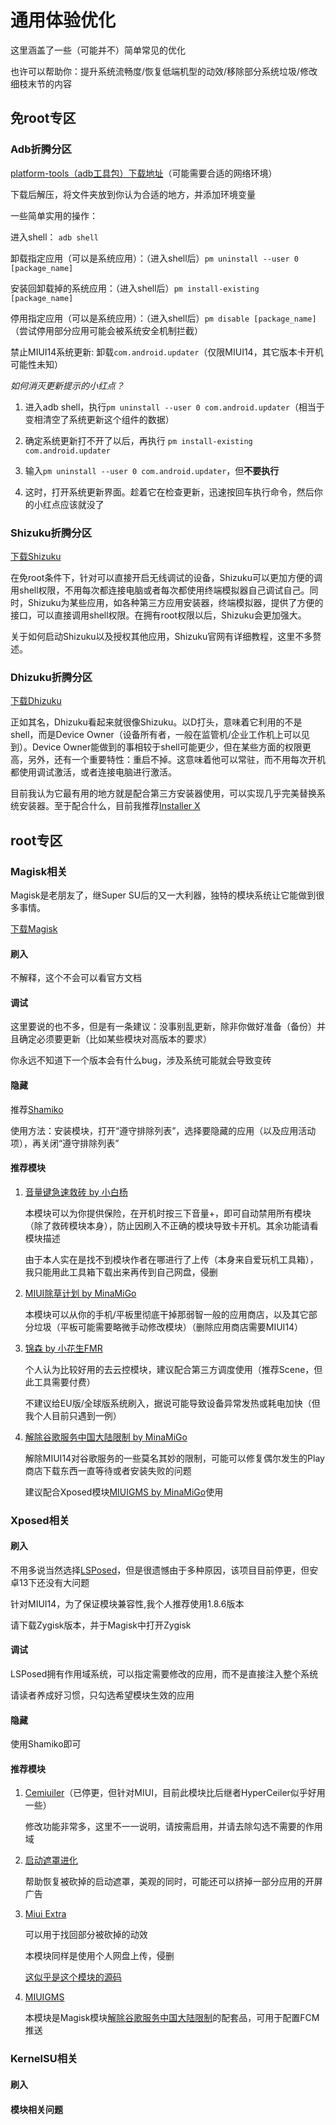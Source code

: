 # 通用体验优化

这里涵盖了一些（可能并不）简单常见的优化

也许可以帮助你：提升系统流畅度/恢复低端机型的动效/移除部分系统垃圾/修改细枝末节的内容

## 免root专区
### Adb折腾分区
[platform-tools（adb工具包）下载地址](https://developer.android.com/tools/releases/platform-tools)（可能需要合适的网络环境）

下载后解压，将文件夹放到你认为合适的地方，并添加环境变量

一些简单实用的操作：

进入shell： `adb shell`

卸载指定应用（可以是系统应用）：（进入shell后）`pm uninstall --user 0 [package_name]`

安装回卸载掉的系统应用：（进入shell后）`pm install-existing [package_name]`

停用指定应用（可以是系统应用）：（进入shell后）`pm disable [package_name]`（尝试停用部分应用可能会被系统安全机制拦截）

禁止MIUI14系统更新: 卸载`com.android.updater`（仅限MIUI14，其它版本卡开机可能性未知）

*如何消灭更新提示的小红点？*

1. 进入adb shell，执行`pm uninstall --user 0 com.android.updater`（相当于变相清空了系统更新这个组件的数据）

2. 确定系统更新打不开了以后，再执行 `pm install-existing com.android.updater`

3. 输入`pm uninstall --user 0 com.android.updater`，但**不要执行**

4. 这时，打开系统更新界面。趁着它在检查更新，迅速按回车执行命令，然后你的小红点应该就没了



### Shizuku折腾分区

[下载Shizuku](https://shizuku.rikka.app/)

在免root条件下，针对可以直接开启无线调试的设备，Shizuku可以更加方便的调用shell权限，不用每次都连接电脑或者每次都使用终端模拟器自己调试自己。同时，Shizuku为某些应用，如各种第三方应用安装器，终端模拟器，提供了方便的接口，可以直接调用shell权限。在拥有root权限以后，Shizuku会更加强大。

关于如何启动Shizuku以及授权其他应用，Shizuku官网有详细教程，这里不多赘述。

### Dhizuku折腾分区

[下载Dhizuku](https://github.com/iamr0s/Dhizuku/releases)

正如其名，Dhizuku看起来就很像Shizuku。以D打头，意味着它利用的不是shell，而是Device Owner（设备所有者，一般在监管机/企业工作机上可以见到）。Device Owner能做到的事相较于shell可能更少，但在某些方面的权限更高，另外，还有一个重要特性：重启不掉。这意味着他可以常驻，而不用每次开机都使用调试激活，或者连接电脑进行激活。

目前我认为它最有用的地方就是配合第三方安装器使用，可以实现几乎完美替换系统安装器。至于配合什么，目前我推荐[Installer X](https://github.com/iamr0s/InstallerX/releases/tag/v1.7)

## root专区

### Magisk相关

Magisk是老朋友了，继Super SU后的又一大利器，独特的模块系统让它能做到很多事情。

[下载Magisk](https://github.com/topjohnwu/Magisk/releases/)

#### 刷入

不解释，这个不会可以看官方文档
#### 调试

这里要说的也不多，但是有一条建议：没事别乱更新，除非你做好准备（备份）并且确定必须要更新（比如某些模块对高版本的要求）

你永远不知道下一个版本会有什么bug，涉及系统可能就会导致变砖
#### 隐藏
推荐[Shamiko](https://github.com/LSPosed/LSPosed.github.io/releases)

使用方法：安装模块，打开“遵守排除列表”，选择要隐藏的应用（以及应用活动项），再关闭“遵守排除列表”

#### 推荐模块

1. [音量键急速救砖 by 小白杨](https://jackwhitepiao.lanzv.com/iLL0f1mh6maj)

    本模块可以为你提供保险，在开机时按三下音量+，即可自动禁用所有模块（除了救砖模块本身），防止因刷入不正确的模块导致卡开机。其余功能请看模块描述

    由于本人实在是找不到模块作者在哪进行了上传（本身来自爱玩机工具箱），我只能用此工具箱下载出来再传到自己网盘，侵删

2. [MIUI除草计划 by MinaMiGo](https://blog.minamigo.moe/archives/811)

    本模块可以从你的手机/平板里彻底干掉那弱智一般的应用商店，以及其它部分垃圾（平板可能需要略微手动修改模块）（删除应用商店需要MIUI14）

3. [锦森 by 小花生FMR](https://github.com/Jinsens/Jinsen/releases/tag/Jinsen)

    个人认为比较好用的去云控模块，建议配合第三方调度使用（推荐Scene，但此工具需要付费）

    不建议给EU版/全球版系统刷入，据说可能导致设备异常发热或耗电加快（但我个人目前只遇到一例）

4. [解除谷歌服务中国大陆限制 by MinaMiGo](https://blog.minamigo.moe/archives/1123)

    解除MIUI14对谷歌服务的一些莫名其妙的限制，可能可以修复偶尔发生的Play商店下载东西一直等待或者安装失败的问题

    建议配合Xposed模块[MIUIGMS by MinaMiGo](https://blog.minamigo.moe/archives/1022)使用



### Xposed相关
#### 刷入

不用多说当然选择[LSPosed](https://github.com/LSPosed/LSPosed/releases)，但是很遗憾由于多种原因，该项目目前停更，但安卓13下还没有大问题

针对MIUI14，为了保证模块兼容性,我个人推荐使用1.8.6版本

请下载Zygisk版本，并于Magisk中打开Zygisk

#### 调试

LSPosed拥有作用域系统，可以指定需要修改的应用，而不是直接注入整个系统

请读者养成好习惯，只勾选希望模块生效的应用


#### 隐藏

使用Shamiko即可

#### 推荐模块

1. [Cemiuiler](https://github.com/ReChronoRain/Cemiuiler/releases)（已停更，但针对MIUI，目前此模块比后继者HyperCeiler似乎好用一些）
   
    修改功能非常多，这里不一一说明，请按需启用，并请去除勾选不需要的作用域

2. [启动遮罩进化](https://github.com/Xposed-Modules-Repo/com.gswxxn.restoresplashscreen/releases)
   
    帮助恢复被砍掉的启动遮罩，美观的同时，可能还可以挤掉一部分应用的开屏广告

3. [Miui Extra](https://jackwhitepiao.lanzv.com/ih4QJ1mhj5ni)
   
    可以用于找回部分被砍掉的动效

    本模块同样是使用个人网盘上传，侵删
   
    [这似乎是这个模块的源码](https://github.com/Art-Chen/MIUI-Extra-YukiAPI)

5. [MIUIGMS](https://blog.minamigo.moe/archives/1022)
   
    本模块是Magisk模块[解除谷歌服务中国大陆限制](https://blog.minamigo.moe/archives/1123)的配套品，可用于配置FCM推送

### KernelSU相关
#### 刷入
#### 模块相关问题

